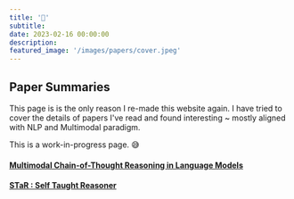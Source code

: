 ```yaml
---
title: '📑'
subtitle: 
date: 2023-02-16 00:00:00
description: 
featured_image: '/images/papers/cover.jpeg'
---
```


## Paper Summaries

This page is is the only reason I re-made this website again.
I have tried to cover the details of papers I've read and found interesting ~ mostly aligned with NLP and Multimodal paradigm.

This is a work-in-progress page. 😅

#### [Multimodal Chain-of-Thought Reasoning in Language Models](/blog/amazon-mm-cot)
#### [STaR : Self Taught Reasoner](/blog/star)